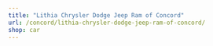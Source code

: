 ```yaml
---
title: "Lithia Chrysler Dodge Jeep Ram of Concord"
url: /concord/lithia-chrysler-dodge-jeep-ram-of-concord/
shop: car
---
```

